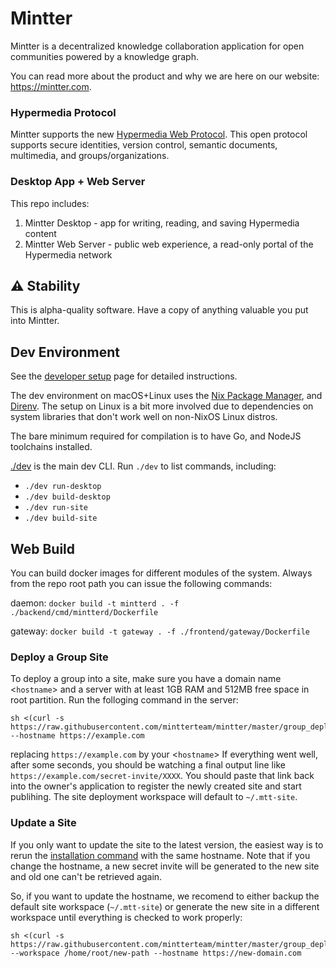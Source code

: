 # Mintter

Mintter is a decentralized knowledge collaboration application for open
communities powered by a knowledge graph.

You can read more about the product and why we are here on our website:
https://mintter.com.

### Hypermedia Protocol

Mintter supports the new [Hypermedia Web Protocol](https://hyper.media/). This
open protocol supports secure identities, version control, semantic documents, multimedia,
and groups/organizations.

### Desktop App + Web Server

This repo includes:

1. Mintter Desktop - app for writing, reading, and saving Hypermedia content
2. Mintter Web Server - public web experience, a read-only portal of the Hypermedia network

## ⚠️ Stability

This is alpha-quality software. Have a copy of anything valuable you put into
Mintter.

## Dev Environment

See the [developer setup](./docs/docs/dev-setup.md) page for detailed instructions.

The dev environment on macOS+Linux uses the [Nix Package Manager](https://nixos.org/nix),
and [Direnv](https://direnv.net). The setup on Linux is a bit more involved due
to dependencies on system libraries that don't work well on non-NixOS Linux distros.

The bare minimum required for compilation is to have Go, and NodeJS toolchains
installed.

[./dev](./dev) is the main dev CLI. Run `./dev` to list commands, including:

- `./dev run-desktop`
- `./dev build-desktop`
- `./dev run-site`
- `./dev build-site`

## Web Build

You can build docker images for different modules of the system. Always from the
repo root path you can issue the following commands:

daemon: `docker build -t mintterd . -f ./backend/cmd/mintterd/Dockerfile`

gateway: `docker build -t gateway . -f ./frontend/gateway/Dockerfile`

### Deploy a Group Site

To deploy a group into a site, make sure you have a domain name <`hostname`> and
a server with at least 1GB RAM and 512MB free space in root partition. Run the
folloging command in the server:

```shell
sh <(curl -s https://raw.githubusercontent.com/mintterteam/mintter/master/group_deployment.sh) --hostname https://example.com
```

replacing `https://example.com` by your <`hostname`> If everything went well,
after some seconds, you should be watching a final output line like
`https://example.com/secret-invite/XXXX`. You should paste that link back into
the owner's application to register the newly created site and start publihing.
The site deployment workspace will default to `~/.mtt-site`.

### Update a Site

If you only want to update the site to the latest version, the easiest way is to
rerun the [installation command](#deploy-a-site) with the same hostname. Note
that if you change the hostname, a new secret invite will be generated to the
new site and old one can't be retrieved again.

So, if you want to update the hostname, we recomend to either backup the default site
workspace (`~/.mtt-site`) or generate the new site in a different workspace until
everything is checked to work properly:

```shell
sh <(curl -s https://raw.githubusercontent.com/mintterteam/mintter/master/group_deployment.sh) --workspace /home/root/new-path --hostname https://new-domain.com
```
